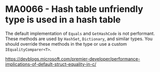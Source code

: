 # MA0066 - Hash table unfriendly type is used in a hash table

The default implementation of `Equals` and `GetHashCode` is not performant. These methods are used by `HashSet`, `Dictionary`, and similar types.  You should override these methods in the type or use a custom `IEqualityComparer<T>`.

<https://devblogs.microsoft.com/premier-developer/performance-implications-of-default-struct-equality-in-c/>